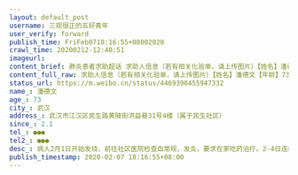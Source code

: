 ```yaml
---
layout: default_post
username: 三观很正的五好青年
user_verify: forward
publish_time: FriFeb0718:16:55+08002020
crawl_time: 20200212-12:40:51
imageurl: 
content_brief: 肺炎患者求助超话 求助人信息（若有相关化验单，请上传图片）【姓名】潘德文【年龄】73【所在城市】武汉【所在小区、社区】：武汉市江汉区民生路黄陂街洪益巷31号4楼（属于民生社区）【患病时间】2.1【联系方式】●●●【其他紧急联系人】●●●【病情描述】病人2月1日开始发烧 ...全文
content_full_raw: 求助人信息（若有相关化验单，请上传图片）【姓名】潘德文【年龄】73【所在城市】武汉【所在小区、社区】：武汉市江汉区民生路黄陂街洪益巷31号4楼（属于民生社区）【患病时间】2.1【联系方式】●●●【其他紧急联系人】●●●【病情描述】病人2月1日开始发烧，前往社区医院检查血常规，发炎，要求在家吃药治疗。2-4日连续发烧乏力，不见好转。5日前往汉阳医院，验血和CT检查，医生已经诊断为新型冠状病毒肺炎，且为重症，进行打针治疗，上报社区。6日，前往汉口协和医院做核酸检测，继续打针，上报社区，只能等待。7日，在汉口协和医院打针时，已经不行了，完全不能自主呼吸，进行抢救，同时核酸检测结果出来，为双阳型，医生诊断为危重病人，必须马上住院，但是上报社区，还是只能等消息，且没有推进。求助社会力量救助！！！
status_url: https://m.weibo.cn/status/4469396455947332
name_: 潘德文
age_: 73
city_: 武汉
address_: 武汉市江汉区民生路黄陂街洪益巷31号4楼（属于民生社区）
since_: 2.1
tel_: ●●●
tel2_: ●●●
desc_: 病人2月1日开始发烧，前往社区医院检查血常规，发炎，要求在家吃药治疗。2-4日连续发烧乏力，不见好转。5日前往汉阳医院，验血和CT检查，医生已经诊断为新型冠状病毒肺炎，且为重症，进行打针治疗，上报社区。6日，前往汉口协和医院做核酸检测，继续打针，上报社区，只能等待。7日，在汉口协和医院打针时，已经不行了，完全不能自主呼吸，进行抢救，同时核酸检测结果出来，为双阳型，医生诊断为危重病人，必须马上住院，但是上报社区，还是只能等消息，且没有推进。求助社会力量救助！！！
publish_timestamp: 2020-02-07 18:16:55+08:00
---
```

